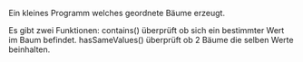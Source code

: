 Ein kleines Programm welches geordnete Bäume erzeugt.

Es gibt zwei Funktionen:
contains() überprüft ob sich ein bestimmter Wert im Baum befindet.
hasSameValues() überprüft ob 2 Bäume die selben Werte beinhalten.